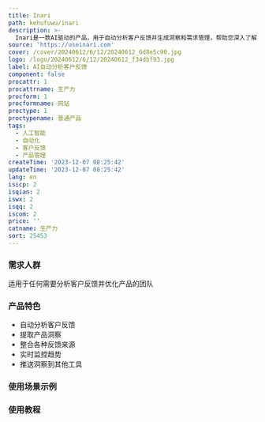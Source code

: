 ```yaml
---
title: Inari
path: kehufuwu/inari
description: >-
  Inari是一款AI驱动的产品，用于自动分析客户反馈并生成洞察和需求管理，帮助您深入了解用户并构建用户喜爱的产品。Inari可以将销售笔记、用户访谈、Slack请求和CSV文件中的客户反馈整合到一个统一的平台，并提供简化的工作流程来管理所有的反馈。通过使用AI来分析大量的反馈，Inari可以自动分析客户情感，并突出显示顶级需求、缺陷、赞美和学习，从而减少团队手动查阅数百个来源的工作量。Inari可以自动提取连接的反馈中的洞察，包括需求、bug修复、功能请求和学习，从而降低用户流失，并构建出色的产品。通过Inari的仪表板，您可以实时搜索、筛选和监控趋势，了解用户反馈和洞察，并将洞察汇总直接推送到Slack、JIRA和Linear等工具。借助Inari，您可以节省数百个小时的时间，使用AI自动化反馈分析和洞察发现，而不是陷入旧的电子表格中。
source: 'https://useinari.com'
cover: /cover/20240612/6/12/20240612_6d8e5c90.jpg
logo: /logo/20240612/6/12/20240612_f34dbf93.jpg
label: AI自动分析客户反馈
component: false
procattr: 1
procattrname: 生产力
procform: 1
procformname: 网站
proctype: 1
proctypename: 普通产品
tags:
  - 人工智能
  - 自动化
  - 客户反馈
  - 产品管理
createTime: '2023-12-07 08:25:42'
updateTime: '2023-12-07 08:25:42'
lang: en
isicp: 2
isqian: 2
iswx: 2
isqq: 2
iscom: 2
price: ''
catname: 生产力
sort: 25453
---
```




### 需求人群
适用于任何需要分析客户反馈并优化产品的团队

### 产品特色
- 自动分析客户反馈
- 提取产品洞察
- 整合各种反馈来源
- 实时监控趋势
- 推送洞察到其他工具

### 使用场景示例


### 使用教程


  

